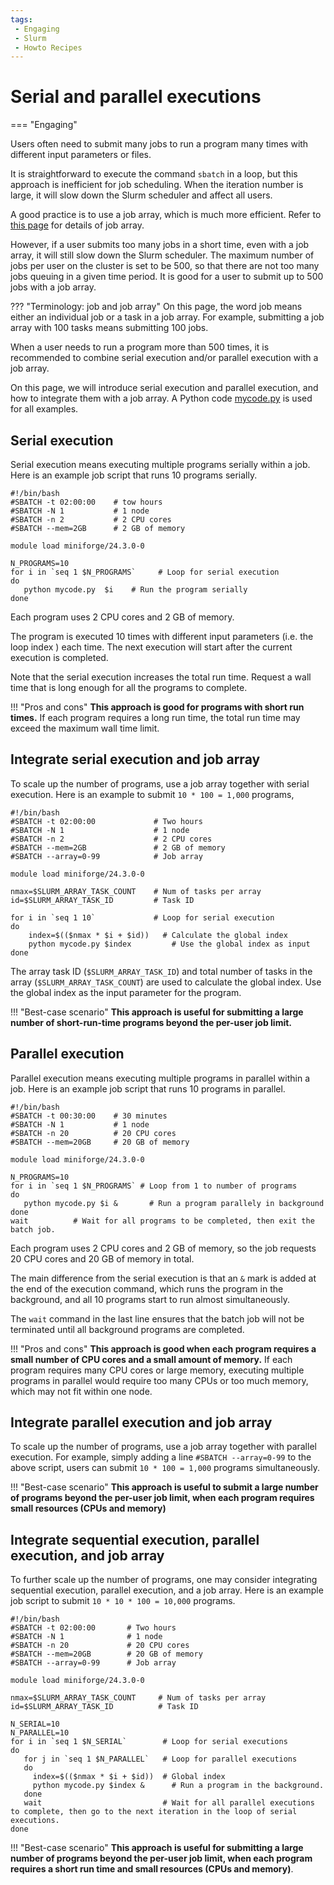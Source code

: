 ```yaml
---
tags:
 - Engaging
 - Slurm
 - Howto Recipes
---
```


# Serial and parallel executions

=== "Engaging"

Users often need to submit many jobs to run a program many times with different input parameters or files.  

It is straightforward to execute the command `sbatch` in a loop, but this approach is inefficient for job scheduling. When the iteration number is large, it will slow down the Slurm scheduler and affect all users. 

A good practice is to use a job array, which is much more efficient. Refer to [this page](https://github.mit.edu/MGHPCC/OpenMind/wiki/How-to-submit-a-job-array%3F) for details of job array. 

However, if a user submits too many jobs in a short time, even with a job array, it will still slow down the Slurm scheduler. The maximum number of jobs per user on the cluster is set to be 500, so that there are not too many jobs queuing in a given time period. It is good for a user to submit up to 500 jobs with a job array.

??? "Terminology: job and job array"
    On this page, the word job means either an individual job or a task in a job array. For example, submitting a job array with 100 tasks means submitting 100 jobs. 

When a user needs to run a program more than 500 times, it is recommended to combine serial execution and/or parallel execution with a job array.

On this page, we will introduce serial execution and parallel execution, and how to integrate them with a job array. A Python code [mycode.py](./scripts/many-jobs/mycode.py) is used for all examples. 

## Serial execution

Serial execution means executing multiple programs serially within a job. Here is an example job script that runs 10 programs serially. 

```
#!/bin/bash
#SBATCH -t 02:00:00    # tow hours
#SBATCH -N 1           # 1 node
#SBATCH -n 2           # 2 CPU cores
#SBATCH --mem=2GB      # 2 GB of memory

module load miniforge/24.3.0-0

N_PROGRAMS=10
for i in `seq 1 $N_PROGRAMS`     # Loop for serial execution
do
   python mycode.py  $i    # Run the program serially
done
```

Each program uses 2 CPU cores and 2 GB of memory.

The program is executed 10 times with different input parameters (i.e. the loop index ) each time. The next execution will start after the current execution is completed. 

Note that the serial execution increases the total run time. Request a wall time that is long enough for all the programs to complete. 


!!! "Pros and cons"
    **This approach is good for programs with short run times.** If each program requires a long run time, the total run time may exceed the maximum wall time limit.    


## Integrate serial execution and job array

To scale up the number of programs, use a job array together with serial execution. Here is an example to submit `10 * 100 = 1,000` programs,
 
```
#!/bin/bash
#SBATCH -t 02:00:00             # Two hours
#SBATCH -N 1                    # 1 node
#SBATCH -n 2                    # 2 CPU cores
#SBATCH --mem=2GB               # 2 GB of memory
#SBATCH --array=0-99            # Job array 

module load miniforge/24.3.0-0

nmax=$SLURM_ARRAY_TASK_COUNT    # Num of tasks per array
id=$SLURM_ARRAY_TASK_ID         # Task ID

for i in `seq 1 10`             # Loop for serial execution
do
    index=$(($nmax * $i + $id))   # Calculate the global index
    python mycode.py $index         # Use the global index as input
done
```

 The array task ID (`$SLURM_ARRAY_TASK_ID`) and total number of tasks in the array (`$SLURM_ARRAY_TASK_COUNT`) are used to calculate the global index. Use the global index as the input parameter for the program.

!!! "Best-case scenario"
    **This approach is useful for submitting a large number of short-run-time programs beyond the per-user job limit.**


## Parallel execution 

Parallel execution means executing multiple programs in parallel within a job. Here is an example job script that runs 10 programs in parallel. 
```
#!/bin/bash
#SBATCH -t 00:30:00    # 30 minutes
#SBATCH -N 1           # 1 node
#SBATCH -n 20          # 20 CPU cores
#SBATCH --mem=20GB     # 20 GB of memory

module load miniforge/24.3.0-0

N_PROGRAMS=10
for i in `seq 1 $N_PROGRAMS` # Loop from 1 to number of programs
do
   python mycode.py $i &       # Run a program parallely in background
done
wait          # Wait for all programs to be completed, then exit the batch job. 
```

Each program uses 2 CPU cores and 2 GB of memory, so the job requests 20 CPU cores and 20 GB of memory in total. 

The main difference from the serial execution is that an `&` mark is added at the end of the execution command, which runs the program in the background, and all 10 programs start to run almost simultaneously.

The `wait` command in the last line ensures that the batch job will not be terminated until all background programs are completed.  

!!! "Pros and cons"
   **This approach is good when each program requires a small number of CPU cores and a small amount of memory.** If each program requires many CPU cores or large memory, executing multiple programs in parallel would require too many CPUs or too much memory, which may not fit within one node. 


## Integrate parallel execution and job array

To scale up the number of programs, use a job array together with parallel execution. For example, simply adding a line `#SBATCH --array=0-99` to the above script, users can submit `10 * 100 = 1,000` programs simultaneously. 

!!! "Best-case scenario"
   **This approach is useful to submit a large number of programs beyond the per-user job limit, when each program requires small resources (CPUs and memory)**


## Integrate sequential execution, parallel execution, and job array

To further scale up the number of programs, one may consider integrating sequential execution, parallel execution, and a job array. Here is an example job script to submit `10 * 10 * 100 = 10,000` programs.

```
#!/bin/bash
#SBATCH -t 02:00:00       # Two hours
#SBATCH -N 1              # 1 node
#SBATCH -n 20             # 20 CPU cores
#SBATCH --mem=20GB        # 20 GB of memory
#SBATCH --array=0-99      # Job array 

module load miniforge/24.3.0-0

nmax=$SLURM_ARRAY_TASK_COUNT     # Num of tasks per array
id=$SLURM_ARRAY_TASK_ID          # Task ID

N_SERIAL=10
N_PARALLEL=10
for i in `seq 1 $N_SERIAL`        # Loop for serial executions
do
   for j in `seq 1 $N_PARALLEL`   # Loop for parallel executions
   do
     index=$(($nmax * $i + $id))  # Global index
     python mycode.py $index &      # Run a program in the background. 
   done 
   wait                           # Wait for all parallel executions to complete, then go to the next iteration in the loop of serial executions.
done 
``` 

!!! "Best-case scenario"
   **This approach is useful for submitting a large number of programs beyond the per-user job limit, when each program requires a short run time and small resources (CPUs and memory)**. 


